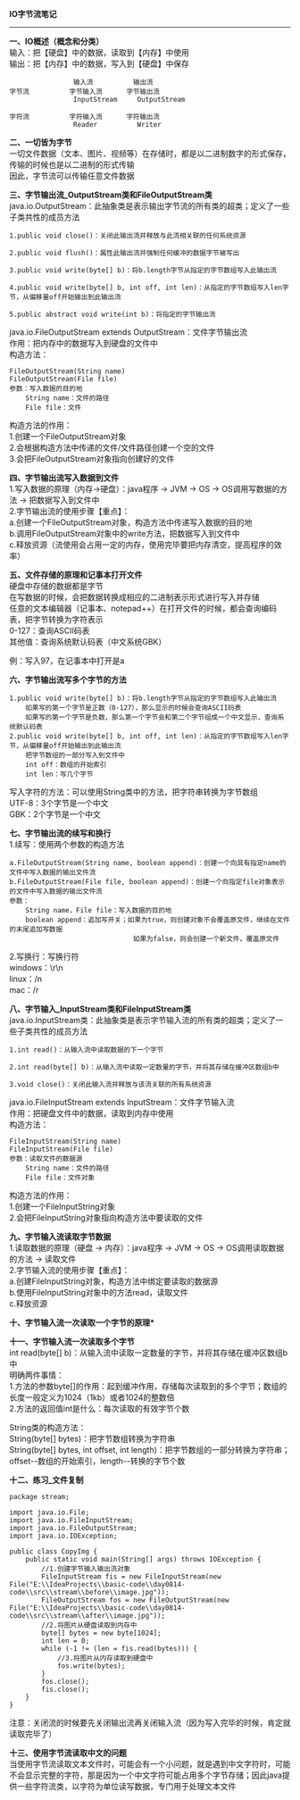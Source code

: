 **IO字节流笔记**  

----------


**一、IO概述（概念和分类）**  
输入：把【硬盘】中的数据，读取到【内存】中使用  
输出：把【内存】中的数据，写入到【硬盘】中保存  

                    输入流          输出流
    字节流          字节输入流      字节输出流
                    InputStream     OutputStream
    
    字符流          字符输入流      字符输出流
                    Reader          Writer

**二、一切皆为字节**  
一切文件数据（文本、图片、视频等）在存储时，都是以二进制数字的形式保存，传输的时候也是以二进制的形式传输  
因此，字节流可以传输任意文件数据  

**三、字节输出流_OutputStream类和FileOutputStream类**  
java.io.OutputStream：此抽象类是表示输出字节流的所有类的超类；定义了一些子类共性的成员方法  

    1.public void close()：关闭此输出流并释放与此流相关联的任何系统资源
    
    2.public void flush()：属性此输出流并强制任何缓冲的数据字节被写出
    
    3.public void write(byte[] b)：将b.length字节从指定的字节数组写入此输出流
    
    4.public void write(byte[] b, int off, int len)：从指定的字节数组写入len字节，从偏移量off开始输出到此输出流
    
    5.public abstract void write(int b)：将指定的字节输出流

java.io.FileOutputStream extends OutputStream：文件字节输出流  
作用：把内存中的数据写入到硬盘的文件中  
构造方法：   

    FileOutputStream(String name)
    FileOutputStream(File file)
    参数：写入数据的目的地
        String name：文件的路径
        File file：文件

构造方法的作用：   
    1.创建一个FileOutputStream对象  
    2.会根据构造方法中传递的文件/文件路径创建一个空的文件  
    3.会把FileOutputStream对象指向创建好的文件  

**四、字节输出流写入数据到文件**  
1.写入数据的原理（内存->硬盘）：java程序 -> JVM -> OS -> OS调用写数据的方法 -> 把数据写入到文件中  
2.字节输出流的使用步骤【重点】：  
a.创建一个FileOutputStream对象，构造方法中传递写入数据的目的地  
b.调用FileOutputStream对象中的write方法，把数据写入到文件中  
c.释放资源（流使用会占用一定的内存，使用完毕要把内存清空，提高程序的效率）  

**五、文件存储的原理和记事本打开文件**  
硬盘中存储的数据都是字节  
在写数据的时候，会把数据转换成相应的二进制表示形式进行写入并存储  
任意的文本编辑器（记事本、notepad++）在打开文件的时候，都会查询编码表，把字节转换为字符表示  
0-127：查询ASCII码表  
其他值：查询系统默认码表（中文系统GBK）  

例：写入97，在记事本中打开是a  

**六、字节输出流写多个字节的方法**  

    1.public void write(byte[] b)：将b.length字节从指定的字节数组写入此输出流
        如果写的第一个字节是正数（0-127），那么显示的时候会查询ASCII码表
        如果写的第一个字节是负数，那么第一个字节会和第二个字节组成一个中文显示，查询系统默认码表
    2.public void write(byte[] b, int off, int len)：从指定的字节数组写入len字节，从偏移量off开始输出到此输出流
        把字节数组的一部分写入到文件中
        int off：数组的开始索引
        int len：写几个字节

写入字符的方法：可以使用String类中的方法，把字符串转换为字节数组  
UTF-8：3个字节是一个中文  
GBK：2个字节是一个中文  

**七、字节输出流的续写和换行**    
1.续写：使用两个参数的构造方法  

    a.FileOutputStream(String name, boolean append)：创建一个向具有指定name的文件中写入数据的输出文件流
    b.FileOutputStream(File file, boolean append)：创建一个向指定file对象表示的文件中写入数据的输出文件流
    参数：
        String name，File file：写入数据的目的地
        boolean append：追加写开关；如果为true，则创建对象不会覆盖原文件，继续在文件的末尾追加写数据
                                   如果为false，则会创建一个新文件，覆盖原文件

2.写换行：写换行符  
windows：\r\n  
linux：/n  
mac：/r  

**八、字节输入_InputStream类和FileInputStream类**  
java.io.InputStream类：此抽象类是表示字节输入流的所有类的超类；定义了一些子类共性的成员方法  

    1.int read()：从输入流中读取数据的下一个字节
    
    2.int read(byte[] b)：从输入流中读取一定数量的字节，并将其存储在缓冲区数组b中
    
    3.void close()：关闭此输入流并释放与该流关联的所有系统资源

java.io.FileInputStream extends InputStream：文件字节输入流  
作用：把硬盘文件中的数据，读取到内存中使用  
构造方法：  

    FileInputStream(String name)
    FileInputStream(File file)
    参数：读取文件的数据源
        String name：文件的路径
        File file：文件对象

构造方法的作用：  
1.创建一个FileInputString对象  
2.会把FileInputString对象指向构造方法中要读取的文件  

**九、字节输入流读取字节数据**  
1.读取数据的原理（硬盘 -> 内存）：java程序 -> JVM -> OS -> OS调用读取数据的方法 -> 读取文件  
2.字节输入流的使用步骤【重点】：  
a.创建FileInputString对象，构造方法中绑定要读取的数据源  
b.使用FileInputString对象中的方法read，读取文件  
c.释放资源  

**十、字节输入流一次读取一个字节的原理\***  

**十一、字节输入流一次读取多个字节**  
int read(byte[] b)：从输入流中读取一定数量的字节，并将其存储在缓冲区数组b中  
明确两件事情：  
1.方法的参数byte[]的作用：起到缓冲作用，存储每次读取到的多个字节；数组的长度一般定义为1024（1kb）或者1024的整数倍  
2.方法的返回值int是什么：每次读取的有效字节个数  

String类的构造方法：  
String(byte[] bytes)：把字节数组转换为字符串  
String(byte[] bytes, int offset, int length)：把字节数组的一部分转换为字符串；offset--数组的开始索引，length--转换的字节个数  

**十二、练习_文件复制**  

    package stream;
    
    import java.io.File;
    import java.io.FileInputStream;
    import java.io.FileOutputStream;
    import java.io.IOException;
    
    public class CopyImg {
        public static void main(String[] args) throws IOException {
            //1.创建字节输入输出流对象
            FileInputStream fis = new FileInputStream(new File("E:\\IdeaProjects\\basic-code\\day0814-code\\src\\stream\\before\\image.jpg"));
            FileOutputStream fos = new FileOutputStream(new File("E:\\IdeaProjects\\basic-code\\day0814-code\\src\\stream\\after\\image.jpg"));
            //2.将图片从硬盘读取到内存中
            byte[] bytes = new byte[1024];
            int len = 0;
            while (-1 != (len = fis.read(bytes))) {
                //3.将图片从内存读取到硬盘中
                fos.write(bytes);
            }
            fos.close();
            fis.close();
        }
    }

注意：关闭流的时候要先关闭输出流再关闭输入流（因为写入完毕的时候，肯定就读取完毕了）  

**十三、使用字节流读取中文的问题**  
当使用字节流读取文本文件时，可能会有一个小问题，就是遇到中文字符时，可能不会显示完整的字符，那是因为一个中文字符可能占用多个字节存储；因此java提供一些字符流类，以字符为单位读写数据，专门用于处理文本文件  




